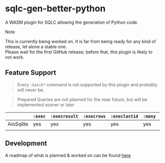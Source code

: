 # sqlc-gen-better-python
A WASM plugin for SQLC allowing the generation of Python code.


> [!NOTE]  
> This is currently being worked on. It is far from being ready for any kind of release, let alone a stable one.  
> Please wait for the first GitHub release; before that, this plugin is likely to not work.

## Feature Support
> Every `:batch*` command is not supported by this plugin and probably will never be.

> Prepared Queries are not planned for the near future, but will be implemented sooner or later

|           | `:exec` | `:execresult` | `:execrows` | `:execlastid` | `:many` | `:one` | `:copyfrom` |
| --------- | ------- | ------------- | ----------- | ------------- | ------- | ------ | ----------- |
| AioSqlite | yes     | yes           | yes         | yes           | yes     | yes    | no          |
|           |         |               |             |               |         |        |             |


## Development
A roadmap of what is planned & worked on can be found [here](https://github.com/users/rayakame/projects/1/)